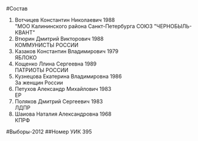 #Состав
1. Вотчицев Константин Николаевич 1988   
    "МОО Калининского района Санкт-Петербурга СОЮЗ "ЧЕРНОБЫЛЬ- КВАНТ"
2. Втюрин Дмитрий Викторович 1988   
    КОММУНИСТЫ РОССИИ
3. Казаков Константин Владимирович 1979   
    ЯБЛОКО
4. Кощенко Ллина Сергеевна 1989   
    ПАТРИОТЫ РОССИИ
5. Кузнецова Екатерина Владимировна 1986   
    За женщин России
6. Петухов Александр Михайлович 1983   
    ЕР
7. Поляков Дмитрий Сергеевич 1983   
    ЛДПР
8. Шаиова Наталия Александровна 1968   
    КПРФ

#Выборы-2012
##Номер УИК
395
